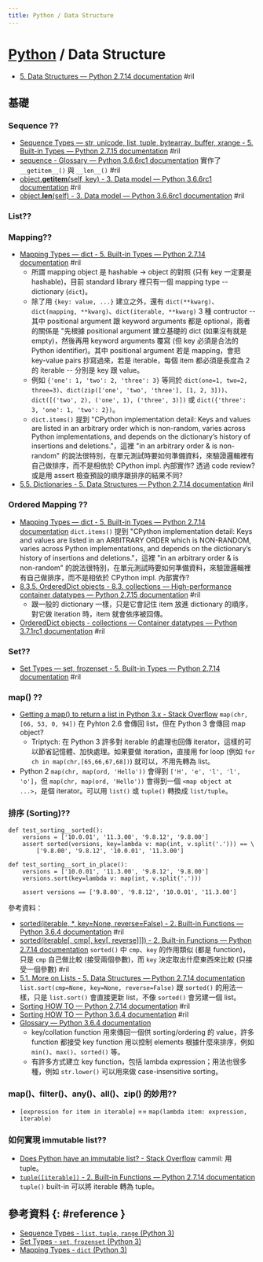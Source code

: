 ```yaml
---
title: Python / Data Structure
---
```

# [Python](python.md) / Data Structure

  - [5\. Data Structures — Python 2\.7\.14 documentation](https://docs.python.org/2/tutorial/datastructures.html) #ril

## 基礎

### Sequence ??

  - [Sequence Types — str, unicode, list, tuple, bytearray, buffer, xrange - 5\. Built\-in Types — Python 2\.7\.15 documentation](https://docs.python.org/2/library/stdtypes.html#sequence-types-str-unicode-list-tuple-bytearray-buffer-xrange) #ril
  - [sequence - Glossary — Python 3\.6\.6rc1 documentation](https://docs.python.org/3/glossary.html#term-sequence) 實作了 `__getitem__()` 與 `__len__()` #ril
  - [object.__getitem__(self, key) - 3\. Data model — Python 3\.6\.6rc1 documentation](https://docs.python.org/3/reference/datamodel.html#object.__getitem__) #ril
  - [object.__len__(self) - 3\. Data model — Python 3\.6\.6rc1 documentation](https://docs.python.org/3/reference/datamodel.html#object.__len__) #ril

### List??

### Mapping??

  - [Mapping Types — dict - 5\. Built\-in Types — Python 2\.7\.14 documentation](https://docs.python.org/2/library/stdtypes.html#typesmapping) #ril
      - 所謂 mapping object 是 hashable -> object 的對照 (只有 key 一定要是 hashable)，目前 standard library 裡只有一個 mapping type -- dictionary (`dict`)。
      - 除了用 `{key: value, ...}` 建立之外，還有 `dict(**kwarg)`、`dict(mapping, **kwarg)`、`dict(iterable, **kwarg)` 3 種 contructor -- 其中 positional argument 跟 keyword arguments 都是 optional，兩者的關係是 "先根據 positional argument 建立基礎的 dict (如果沒有就是 empty)，然後再用 keyword arguments 覆寫 (但 key 必須是合法的 Python identifier)。其中 positional argument 若是 mapping，會把 key-value pairs 抄寫過來，若是 iterable，每個 item 都必須是長度為 2 的 iterable -- 分別是 key 跟 value。
      - 例如 `{'one': 1, 'two': 2, 'three': 3}` 等同於 `dict(one=1, two=2, three=3)`、`dict(zip(['one', 'two', 'three'], [1, 2, 3]))`、`dict([('two', 2), ('one', 1), ('three', 3)])` 或 `dict({'three': 3, 'one': 1, 'two': 2})`。
      - `dict.items()` 提到 "CPython implementation detail: Keys and values are listed in an arbitrary order which is non-random, varies across Python implementations, and depends on the dictionary’s history of insertions and deletions."，這裡 "in an arbitrary order & is non-random" 的說法很特別，在單元測試時要如何準備資料，來驗證邏輯裡有自己做排序，而不是相依於 CPython impl. 內部實作? 透過 code review? 或是用 assert 檢查預設的順序跟排序的結果不同?
  - [5.5. Dictionaries - 5\. Data Structures — Python 2\.7\.14 documentation](https://docs.python.org/2/tutorial/datastructures.html#dictionaries) #ril

### Ordered Mapping ??

  - [Mapping Types — dict - 5\. Built\-in Types — Python 2\.7\.14 documentation](https://docs.python.org/2/library/stdtypes.html#typesmapping) `dict.items()` 提到 "CPython implementation detail: Keys and values are listed in an ARBITRARY ORDER which is NON-RANDOM, varies across Python implementations, and depends on the dictionary’s history of insertions and deletions."，這裡 "in an arbitrary order & is non-random" 的說法很特別，在單元測試時要如何準備資料，來驗證邏輯裡有自己做排序，而不是相依於 CPython impl. 內部實作?
  - [8.3.5. OrderedDict objects - 8\.3\. collections — High\-performance container datatypes — Python 2\.7\.15 documentation](https://docs.python.org/2/library/collections.html#ordereddict-objects) #ril
      - 跟一般的 dictionary 一樣，只是它會記住 item 放進 dictionary 的順序，對它做 iteration 時，item 就會依序被回傳。
  - [OrderedDict objects - collections — Container datatypes — Python 3\.7\.1rc1 documentation](https://docs.python.org/3/library/collections.html#ordereddict-objects) #ril

### Set??

  - [Set Types — set, frozenset - 5\. Built\-in Types — Python 2\.7\.14 documentation](https://docs.python.org/2/library/stdtypes.html#set-types-set-frozenset) #ril

### map() ??

  - [Getting a map\(\) to return a list in Python 3\.x \- Stack Overflow](https://stackoverflow.com/questions/1303347/) `map(chr, [66, 53, 0, 94])` 在 Pyhton 2.6 會傳回 list，但在 Python 3 會傳回 map object?
      - Triptych: 在 Python 3 許多對 iterable 的處理也回傳 iterator，這樣的可以節省記憶體、加快處理。如果要做 iteration，直接用 for loop (例如 `for ch in map(chr,[65,66,67,68])`) 就可以，不用先轉為 list。
  - Python 2 `map(chr, map(ord, 'Hello'))` 會得到 `['H', 'e', 'l', 'l', 'o']`，但 `map(chr, map(ord, 'Hello'))` 會得到一個 `<map object at ...>`，是個 iterator。可以用 `list()` 或 `tuple()` 轉換成 `list/tuple`。

### 排序 (Sorting)??

```
def test_sorting__sorted():
    versions = ['10.0.01', '11.3.00', '9.8.12', '9.8.00']
    assert sorted(versions, key=lambda v: map(int, v.split('.'))) == \
        ['9.8.00', '9.8.12', '10.0.01', '11.3.00']

def test_sorting__sort_in_place():
    versions = ['10.0.01', '11.3.00', '9.8.12', '9.8.00']
    versions.sort(key=lambda v: map(int, v.split('.')))

    assert versions == ['9.8.00', '9.8.12', '10.0.01', '11.3.00']
```

參考資料：

  - [sorted(iterable, *, key=None, reverse=False) - 2\. Built\-in Functions — Python 3\.6\.4 documentation](https://docs.python.org/3/library/functions.html#sorted) #ril
  - [sorted(iterable[, cmp[, key[, reverse]]]) - 2\. Built\-in Functions — Python 2\.7\.14 documentation](https://docs.python.org/2/library/functions.html#sorted) `sorted()` 中 `cmp`、`key` 的作用類似 (都是 function)，只是 `cmp` 自己做比較 (接受兩個參數)，而 `key` 決定取出什麼東西來比較 (只接受一個參數) #ril
  - [5.1. More on Lists - 5\. Data Structures — Python 2\.7\.14 documentation](https://docs.python.org/2/tutorial/datastructures.html#more-on-lists) `list.sort(cmp=None, key=None, reverse=False)` 跟 `sorted()` 的用法一樣，只是 `list.sort()` 會直接更新 list，不像 `sorted()` 會另建一個 list。
  - [Sorting HOW TO — Python 2\.7\.14 documentation](https://docs.python.org/2.7/howto/sorting.html) #ril
  - [Sorting HOW TO — Python 3\.6\.4 documentation](https://docs.python.org/3/howto/sorting.html) #ril
  - [Glossary — Python 3\.6\.4 documentation](https://docs.python.org/3/glossary.html#term-key-function)
      - key/collation function 用來傳回一個供 sorting/ordering 的 value，許多 function 都接受 key function 用以控制 elements 根據什麼來排序，例如 `min()`、`max()`、`sorted()` 等。
      - 有許多方式建立 key function，包括 lambda expression；用法也很多種，例如 `str.lower()` 可以用來做 case-insensitive sorting。

### map()、filter()、any()、all()、zip() 的妙用??

  - `[expression for item in iterable]` == `map(lambda item: expression, iterable)`

### 如何實現 immutable list??

  - [Does Python have an immutable list? \- Stack Overflow](https://stackoverflow.com/questions/11142397/) cammil: 用 tuple。
  - [`tuple([iterable])` - 2\. Built\-in Functions — Python 2\.7\.14 documentation](https://docs.python.org/2/library/functions.html#tuple) `tuple()` built-in 可以將 iterable 轉為 tuple。

## 參考資料 {: #reference }

  - [Sequence Types - `list`, `tuple`, `range` (Python 3)](https://docs.python.org/3/library/stdtypes.html#sequence-types-list-tuple-range)
  - [Set Types - `set`, `frozenset` (Python 3)](https://docs.python.org/3/library/stdtypes.html#set-types-set-frozenset)
  - [Mapping Types - `dict` (Python 3)](https://docs.python.org/3/library/stdtypes.html#mapping-types-dict)
